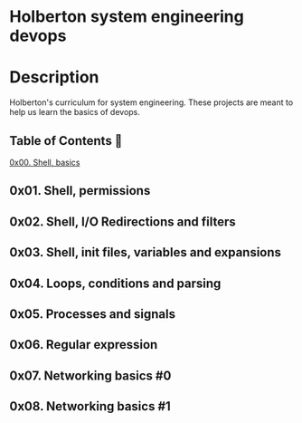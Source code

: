 # Holberton system engineering devops
# Description
Holberton's curriculum for system engineering. These projects are meant to help us learn the basics of devops.

## Table of Contents 📂
[0x00. Shell, basics](https://github.com/paurbano/holberton-system_engineering-devops/tree/master/0x00-shell_basics "0x00. Shell, basics")
## 0x01. Shell, permissions
## 0x02. Shell, I/O Redirections and filters
## 0x03. Shell, init files, variables and expansions
## 0x04. Loops, conditions and parsing
## 0x05. Processes and signals
## 0x06. Regular expression
## 0x07. Networking basics #0
## 0x08. Networking basics #1